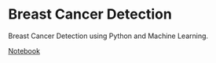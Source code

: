 # Breast Cancer Detection
Breast Cancer Detection using Python and Machine Learning.

[Notebook](https://github.com/NawfelBC/Breast_Cancer_Detection/blob/main/Breast_Cancer_Detection.ipynb)
